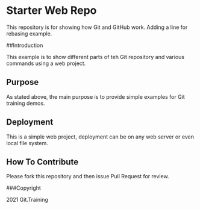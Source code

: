 # Starter Web Repo

This repository is for showing how Git and GitHub work. Adding a line for rebasing example.

##Introduction

This example is to show different parts of teh Git repository and various commands using a web project.

## Purpose

As stated above, the main purpose is to provide simple examples for Git training demos.

## Deployment

This is a simple web project, deployment can be on any web server or even local file system.

## How To Contribute

Please fork this repository and then issue Pull Request for review.

###Copyright

2021 Git.Training
